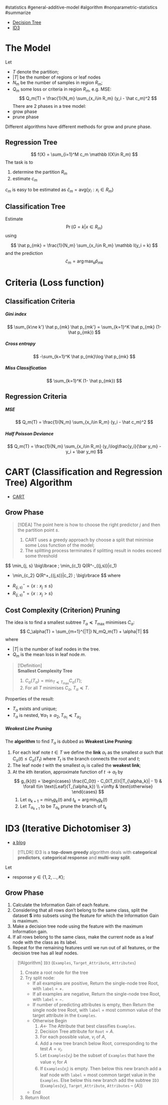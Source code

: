 #statistics  #general-additive-model #algorithm  #nonparametric-statistics  #summarize 

- [Decision Tree](https://scikit-learn.org/stable/modules/tree.html#)
- [ID3](https://en.wikipedia.org/wiki/ID3_algorithm)

# The Model
Let 
- $T$ denote the partition;
- $|T|$ be the number of regions or leaf nodes  
- $N_m$ be the number of samples in region $R_m$;
- $Q_m$ some loss or criteria in region $R_m$, e.g. MSE:
$$
Q_m(T) = \frac{1}{N_m} \sum_{x_i\in R_m} (y_i - \hat c_m)^2
$$
There are 2 phases in a tree model:
- grow phase
- prune phase

Different algorithms have different methods for grow and prune phase.



## Regression Tree

$$
 f(X) = \sum_{i=1}^M c_m \mathbb I(X\in R_m)
$$
The task is to 
1. determine the partition $R_m$
2. estimate $c_m$ 

$c_m$ is easy to be estimated as $\hat c_m = \text{avg} \{y_i: x_i\in R_m\}$      




## Classification Tree
Estimate 
$$
\Pr(G=k|x\in R_m)
$$
using 

$$
\hat p_{mk} = \frac{1}{N_m} \sum_{x_i\in R_m} \mathbb I(y_i = k)
$$
and the prediction
$$
\hat c_m = \arg \max_k \hat p_{mk}
$$


# Criteria (Loss function)

## Classification Criteria

##### Gini index
$$
\sum_{k\ne k'} \hat p_{mk} \hat p_{mk'} = \sum_{k=1}^K \hat p_{mk} (1-\hat p_{mk})
$$
##### Cross entropy
$$
-\sum_{k=1}^K \hat p_{mk}\log \hat p_{mk}
$$
##### Miss Classification
$$
\sum_{k=1}^K (1- \hat p_{mk})
$$


## Regression Criteria

##### MSE
$$
Q_m(T) = \frac{1}{N_m} \sum_{x_i\in R_m} (y_i - \hat c_m)^2
$$

##### Half Poisson Deviance
$$
Q_m(T) = \frac{1}{N_m} \sum_{x_i\in R_m} (y_i\log\frac{y_i}{\bar y_m} - y_i + \bar y_m)
$$


# CART (Classification and Regression Tree) Algorithm

- [CART](https://online.stat.psu.edu/stat508/lesson/11/11.8/11.8.2)

## Grow Phase

>[!IDEA]
>  The point here is how to choose the right predictor $j$ and then the partition point $s$.
> 
>  1. CART uses a greedy approach by choose a split that minimise some Loss function of the model;
>  2. The splitting process terminates if splitting result in nodes exceed some threshold

$$
\min_{j, s} 
\big\lbrace \;
  \min_{c_1} Q(R^-_{(j,s)}|c_1) 
  + \min_{c_2} Q(R^+_{(j,s)}|c_2) \;
\big\rbrace
$$
where
- $R^-_{(j,s)} = \{x: x_j \le s \}$
- $R^+_{(j,s)} = \{x: x_j > s \}$



## Cost Complexity (Criterion) Pruning

The idea is to find a smallest subtree $T_\alpha \preceq T_\max$ minimises $C_\alpha$:
$$
C_\alpha(T) = \sum_{m=1}^{|T|} N_mQ_m(T) + \alpha|T|
$$
where 
- $|T|$ is the number of leaf nodes in the tree.
- $Q_m$ is the mean loss in leaf node $m$.

>[!Definition]   
>**Smallest Complexity Tree**
>
> 1. $C_\alpha(T_\alpha) = \min_{T\preceq T_\max} C_\alpha(T)$;
> 2. For all $T$ minimises $C_\alpha$, $T_\alpha \preceq T$.

Properties of the result:
- $T_\alpha$ exists and unique;
- $T_{\alpha}$ is nested, $\forall \alpha_1 \ge \alpha_2, T_{\alpha_1}\preceq T_{\alpha_2}$  


##### Weakest Line Pruning

The **algorithm** to find $T_\alpha$ is dubbed as **Weakest Line Pruning**: 

1. For each leaf note $t\in T$ we define the **link** $\alpha_t$ as the smallest $\alpha$ such that $C_\alpha(t) \le C_\alpha(T_t)$ where $T_t$ is the branch connects the root and $t$;
2. The leaf node $t$ with the smallest $\alpha_t$ is called the **weakest link**;
3. At the $k$th iteration, approximate function of $t \to \alpha_t$ by
    $$
    g_{k}(t) = \begin{cases}
      \frac{C_0(t) - C_0(T_t)}{|T_{\alpha_k}| - 1} & \forall t\in \text{Leaf}(T_{\alpha_k}) \\
      +\infty  & \text{otherwise}
    \end{cases}    
  $$
      1. Let $\alpha_{k+1}=\min_t g_k(t)$ and $t_{k} = \arg\min_t g_k(t)$
      2. Let $T_{\alpha_{k+1}}$ to be $T_{\alpha_k}$ prune the branch of $t_k$


# ID3 (Iterative Dichotomiser 3)

- [a blog](https://towardsdatascience.com/decision-trees-for-classification-id3-algorithm-explained-89df76e72df1)

> [!TLDR] 
> ID3 is a **top-down greedy** algorithm deals with **categorical predictors**, **categorical response** and **multi-way split**.

Let 
- response $y \in \{1, 2, \dots, K\}$;

## Grow Phase

1.  Calculate the Information Gain of each feature.
2.  Considering that all rows don’t belong to the same class, split the dataset **S** into subsets using the feature for which the Information Gain is maximum.
3.  Make a decision tree node using the feature with the maximum Information gain.
4.  If all rows belong to the same class, make the current node as a leaf node with the class as its label.
5.  Repeat for the remaining features until we run out of all features, or the decision tree has all leaf nodes.

>[!Algorithm]
> `ID3` (`Examples`, `Target_Attribute`, `Attributes`)
> 
>   1. Create a root node for the tree
>   2. Try split node:
>       - If all examples are positive, Return the single-node tree Root, with `label` = $+$.
>       - If all examples are negative, Return the single-node tree Root, with `label` = $-$.
>       - If number of predicting attributes is empty, then Return the single node tree Root, with `label` = most common value of the target attribute in the `Examples`.
>       - Otherwise Begin
>           1. $A \gets$ The Attribute that best classifies `Examples`.
>           2. Decision Tree attribute for `Root` = $A$.
>           3. For each possible value, $v_i$ of $A$,
>           4. Add a new tree branch below Root, corresponding to the test $A = v_i$.
>           5. Let `Examples`($v_i$) be the subset of `Examples` that have the value $v_i$ for $A$
>           6. If `Examples`($v_i$) is empty.  Then below this new branch add a leaf node with `label` = most common target value in the `Examples`. Else below this new branch add the subtree `ID3` (`Examples`($v_i$), `Target_Attribute`, `Attributes` – $\{A\}$)
>        - End
>   3. Return Root
